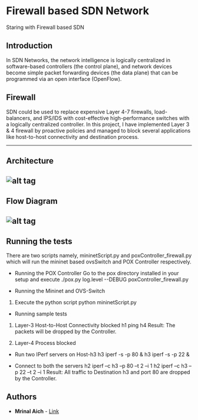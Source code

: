 # Firewall based SDN Network
Staring with Firewall based SDN

## Introduction
In SDN Networks, the network intelligence is logically centralized in software-based controllers (the control plane), and network devices become simple packet forwarding devices (the data plane) that can be programmed via an open interface (OpenFlow).

## Firewall
SDN could be used to replace expensive Layer 4-7 firewalls, load-balancers, and IPS/IDS with cost-effective high-performance switches with a logically centralized controller.
In this project, I have implemented Layer 3 & 4 firewall by proactive policies and managed to block several applications like host-to-host connectivity and destination process.

---
## Architecture
![alt tag](https://github.com/MrinalAich/SDN/blob/master/Architecture.png)
---
## Flow Diagram
![alt tag](https://github.com/MrinalAich/SDN/blob/master/Flow_Diagram.png)
---

## Running the tests
There are two scripts namely, mininetScript.py and poxController_firewall.py which will run the mininet based ovsSwitch and POX Controller respectively.

* Running the POX Controller
Go to the pox directory installed in your setup and execute
./pox.py log.level --DEBUG poxController_firewall.py

* Running the Mininet and OVS-Switch
1. Execute the python script
python mininetScript.py

* Running sample tests
1. Layer-3 Host-to-Host Connectivity blocked
h1 ping h4
Result: The packets will be dropped by the Controller.

2. Layer-4 Process blocked
* Run two IPerf servers on Host-h3
h3 iperf -s -p 80 &
h3 iperf -s -p 22 &

* Connect to both the servers
h2 iperf –c h3 –p 80 –t 2 –i 1
h2 iperf –c h3 –p 22 –t 2 –i 1
Result: All traffic to Destination h3 and port 80 are dropped by the Controller.


## Authors
* **Mrinal Aich** - [Link](http://cse.iith.ac.in/)
